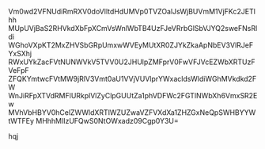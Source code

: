 Vm0wd2VFNUdiRmRXV0doVlltdHdUMVp0TVZOalJsWjBUVmM1VjFKc2JETlhh
MUpUVjBaS2RHVkdXbFpXCmVsWnlWbTB4UzFJeVRrbGlSbVJYQ2sweFNsRldi
WGhoVXpKT2MxZHVSbGRpUmxwWVEyMUtXR0ZJYkZkaApNbEV3VlRJeFYxSXhj
RWxUYkZacFVtNUNWVkV5TVV0U2JHUlpZMFprV0FwVFJVcEZWbXRTUzFVeFpF
ZFQKYmtwcFVtMW9jRlV3Vmt0aU1VVjVUVlprYWxacldsWldiWGhMVkdkd2FW
WnJiRFpXTVdRMFlURkplVlZyClpGUUtZa1phVDFWc2FGTlNWbXh6VmxSR2Ew
MVhVbHBYV0hCelZWWldXRTlWZUZwaVZFVXdXa1ZHZGxNeQpSWHBYYWtWTFEy
MHhhMlIzUFQwS0NtOWxadz09Cgp0Y3U=

hqj